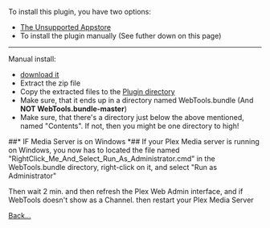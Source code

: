 To install this plugin, you have two options:

* [The Unsupported Appstore](https://forums.plex.tv/index.php/topic/25523-unsupported-as-in-totally-unofficial-appstore/)
* To install the plugin manually (See futher down on this page)

***

Manual install:

* [download it](https://github.com/dagalufh/WebTools.bundle/archive/master.zip) 
* Extract the zip file
* Copy the extracted files to the [Plugin directory](https://support.plex.tv/hc/en-us/articles/201106098)
* Make sure, that it ends up in a directory named WebTools.bundle (And **NOT WebTools.bundle-master**)
* Make sure, that there's a directory just below the above mentioned, named "Contents". If not, then you might be one directory to high!


##* IF Media Server is on Windows *##
If your Plex Media server is running on Windows, you now has to located the file named 
"RightClick_Me_And_Select_Run_As_Administrator.cmd" in the WebTools.bundle directory, right-click on it, and select "Run as Administrator"

Then wait 2 min. and then refresh the Plex Web Admin interface, and if WebTools doesn't show as a Channel. then restart your Plex Media Server






[Back...](https://github.com/dagalufh/WebTools.bundle/wiki)
